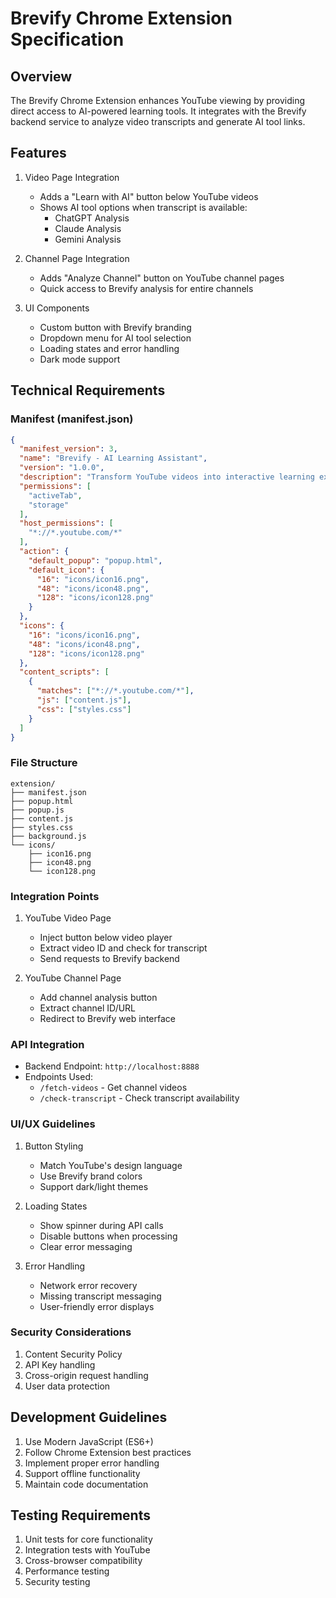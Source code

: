 # Brevify Chrome Extension Specification

## Overview
The Brevify Chrome Extension enhances YouTube viewing by providing direct access to AI-powered learning tools. It integrates with the Brevify backend service to analyze video transcripts and generate AI tool links.

## Features
1. Video Page Integration
   - Adds a "Learn with AI" button below YouTube videos
   - Shows AI tool options when transcript is available:
     - ChatGPT Analysis
     - Claude Analysis
     - Gemini Analysis

2. Channel Page Integration
   - Adds "Analyze Channel" button on YouTube channel pages
   - Quick access to Brevify analysis for entire channels

3. UI Components
   - Custom button with Brevify branding
   - Dropdown menu for AI tool selection
   - Loading states and error handling
   - Dark mode support

## Technical Requirements

### Manifest (manifest.json)
```json
{
  "manifest_version": 3,
  "name": "Brevify - AI Learning Assistant",
  "version": "1.0.0",
  "description": "Transform YouTube videos into interactive learning experiences with AI-powered analysis",
  "permissions": [
    "activeTab",
    "storage"
  ],
  "host_permissions": [
    "*://*.youtube.com/*"
  ],
  "action": {
    "default_popup": "popup.html",
    "default_icon": {
      "16": "icons/icon16.png",
      "48": "icons/icon48.png",
      "128": "icons/icon128.png"
    }
  },
  "icons": {
    "16": "icons/icon16.png",
    "48": "icons/icon48.png",
    "128": "icons/icon128.png"
  },
  "content_scripts": [
    {
      "matches": ["*://*.youtube.com/*"],
      "js": ["content.js"],
      "css": ["styles.css"]
    }
  ]
}
```

### File Structure
```
extension/
├── manifest.json
├── popup.html
├── popup.js
├── content.js
├── styles.css
├── background.js
└── icons/
    ├── icon16.png
    ├── icon48.png
    └── icon128.png
```

### Integration Points
1. YouTube Video Page
   - Inject button below video player
   - Extract video ID and check for transcript
   - Send requests to Brevify backend

2. YouTube Channel Page
   - Add channel analysis button
   - Extract channel ID/URL
   - Redirect to Brevify web interface

### API Integration
- Backend Endpoint: `http://localhost:8888`
- Endpoints Used:
  - `/fetch-videos` - Get channel videos
  - `/check-transcript` - Check transcript availability

### UI/UX Guidelines
1. Button Styling
   - Match YouTube's design language
   - Use Brevify brand colors
   - Support dark/light themes

2. Loading States
   - Show spinner during API calls
   - Disable buttons when processing
   - Clear error messaging

3. Error Handling
   - Network error recovery
   - Missing transcript messaging
   - User-friendly error displays

### Security Considerations
1. Content Security Policy
2. API Key handling
3. Cross-origin request handling
4. User data protection

## Development Guidelines
1. Use Modern JavaScript (ES6+)
2. Follow Chrome Extension best practices
3. Implement proper error handling
4. Support offline functionality
5. Maintain code documentation

## Testing Requirements
1. Unit tests for core functionality
2. Integration tests with YouTube
3. Cross-browser compatibility
4. Performance testing
5. Security testing